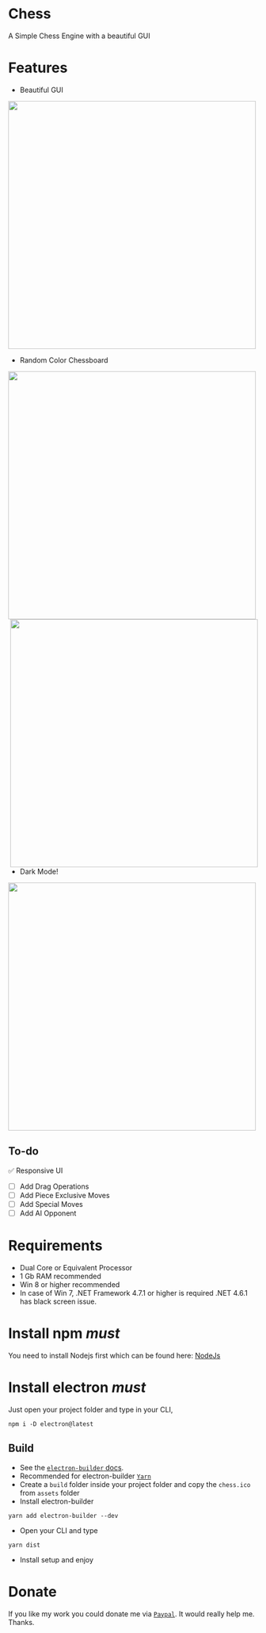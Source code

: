 # Chess
A Simple Chess Engine with a beautiful GUI

# Features
- Beautiful GUI 
<img src="https://i.postimg.cc/MpV7MGpL/Annotation-2020-08-07-192738.png" width=500>

- Random Color Chessboard 
<img src="https://i.postimg.cc/qvmcrKt8/Annotation-2020-08-07-192802.png" width=500 align="left"> 
<img src="https://i.postimg.cc/W4hG14rx/Annotation-2020-08-07-192826.png" width=500 align="right">

- Dark Mode! 
<img src="https://i.postimg.cc/4yYtJf0B/Annotation-2020-08-07-192850.png" width=500>

## To-do
:white_check_mark: Responsive UI
- [ ] Add Drag Operations
- [ ] Add Piece Exclusive Moves
- [ ] Add Special Moves
- [ ] Add AI Opponent

# Requirements

- Dual Core or Equivalent Processor
- 1 Gb RAM recommended
- Win 8 or higher recommended
- In case of Win 7, .NET Framework 4.7.1 or higher is required .NET 4.6.1 has black screen issue.

# Install npm _must_
You need to install Nodejs first which can be found here:
[NodeJs](https://nodejs.org)

# Install electron _must_
Just open your project folder and type in your CLI,
```
npm i -D electron@latest
```

## Build

- See the [`electron-builder` docs](https://www.electron.build/multi-platform-build).
- Recommended for electron-builder [`Yarn`](https://yarnpkg.com/en/docs/install#windows-stable)
- Create a `build` folder inside your project folder and copy the `chess.ico` from `assets` folder
- Install electron-builder
```
yarn add electron-builder --dev
```
- Open your CLI and type
```
yarn dist
```
- Install setup and enjoy

# Donate

If you like my work you could donate me via [`Paypal`](https://www.paypal.me/rijustone).
It would really help me. Thanks.
